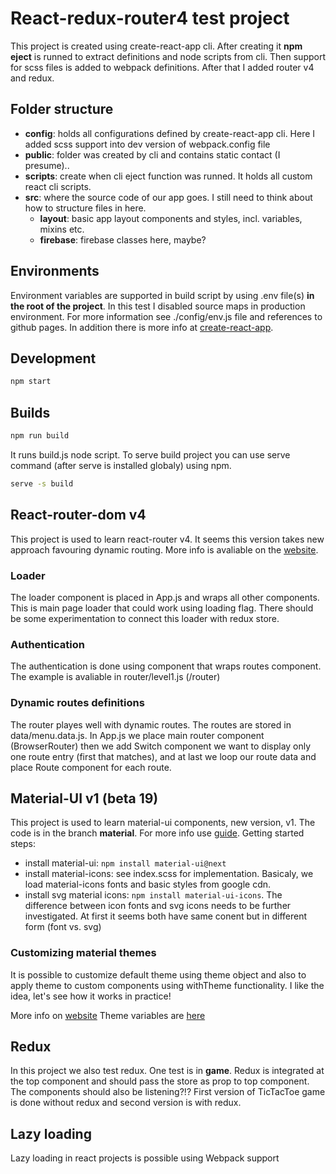 # React-redux-router4 test project

This project is created using create-react-app cli. After creating it **npm eject** is runned to extract definitions and node scripts from cli. Then support for scss files is added to webpack definitions. After that I added router v4 and redux.

## Folder structure

- **config**: holds all configurations defined by create-react-app cli. Here I added scss support into dev version of webpack.config file
- **public**: folder was created by cli and contains static contact (I presume)..
- **scripts**: create when cli eject function was runned. It holds all custom react cli scripts.
- **src**: where the source code of our app goes. I still need to think about how to structure files in here.
  - **layout**: basic app layout components and styles, incl. variables, mixins etc.
  - **firebase**: firebase classes here, maybe?

## Environments

Environment variables are supported in build script by using .env file(s) **in the root of the project**. In this test I disabled source maps in production environment. For more information see ./config/env.js file and references to github pages. In addition there is more info at [create-react-app](https://github.com/facebookincubator/create-react-app/blob/master/packages/react-scripts/template/README.md#adding-development-environment-variables-in-env).

## Development

```cmd
npm start
```

## Builds

```cmd
npm run build
```

It runs build.js node script. To serve build project you can use serve command (after serve is installed globaly) using npm.

```cmd
serve -s build
```

## React-router-dom v4

This project is used to learn react-router v4. It seems this version takes new approach favouring dynamic routing. More info is avaliable on the [website](https://reacttraining.com/react-router/web/example/basic).

### Loader

The loader component is placed in App.js and wraps all other components. This is main page loader that could work using loading flag. There should be some experimentation to connect this loader with redux store.

### Authentication

The authentication is done using component that wraps routes component. The example is avaliable in router/level1.js (/router)

### Dynamic routes definitions

The router playes well with dynamic routes. The routes are stored in data/menu.data.js. In App.js we place main router component (BrowserRouter) then we add Switch component we want to display only one route entry (first that matches), and at last we loop our route data and place Route component for each route.

## Material-UI v1 (beta 19)

This project is used to learn material-ui components, new version, v1. The code is in the branch **material**.
For more info use [guide](https://material-ui-next.com/). Getting started steps:

- install material-ui: `npm install material-ui@next` 
- install material-icons: see index.scss for implementation. Basicaly, we load material-icons fonts and basic styles from google cdn.
- install svg material icons: `npm install material-ui-icons`. The difference between icon fonts and svg icons needs to be further investigated. At first it seems both have same conent but in different form (font vs. svg)

### Customizing material themes

It is possible to customize default theme using theme object and also to apply theme to custom components using withTheme functionality. I like the idea, let's see how it works in practice!

More info on [website](https://material-ui-next.com/customization/api/)
Theme variables are [here](https://material-ui-next.com/customization/themes/#configuration-variables)

## Redux

In this project we also test redux. One test is in **game**. Redux is integrated at the top component and should pass the store as prop to top component. The components should also be listening?!? First version of TicTacToe game is done without redux and second version is with redux.

## Lazy loading

Lazy loading in react projects is possible using Webpack support
